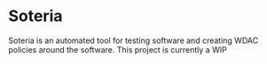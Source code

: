 # Soteria
Soteria is an automated tool for testing software and creating WDAC policies around the software. This project is currently a WIP
